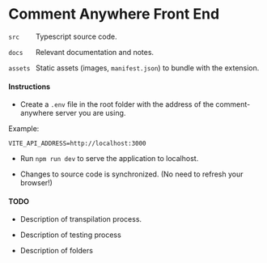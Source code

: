 # Comment Anywhere Front End

`src    ` Typescript source code.

`docs   ` Relevant documentation and notes.

`assets ` Static assets (images, `manifest.json`) to bundle with the extension.

#### Instructions

- Create a `.env` file in the root folder with the address of the comment-anywhere server you are using.

Example:

```env
VITE_API_ADDRESS=http://localhost:3000
```

- Run `npm run dev` to serve the application to localhost.

- Changes to source code is synchronized. (No need to refresh your browser!)

#### TODO

- Description of transpilation process.

- Description of testing process

- Description of folders

